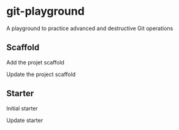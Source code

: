 # git-playground

A playground to practice advanced and destructive Git operations

## Scaffold

Add the projet scaffold

Update the project scaffold 

## Starter

Initial starter

Update starter
